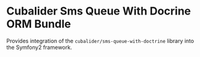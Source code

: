 Cubalider Sms Queue With Docrine ORM Bundle
===========================================

Provides integration of the `cubalider/sms-queue-with-doctrine` library into the Symfony2
framework.